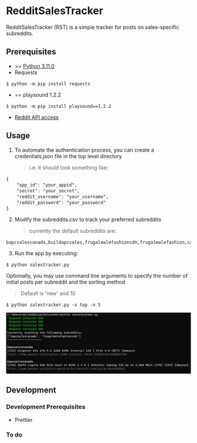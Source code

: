 # RedditSalesTracker

RedditSalesTracker (RST) is a simple tracker for posts on sales-specific subreddits.

## Prerequisites

- \>= [Python 3.11.0](https://www.python.org/downloads/)
- Requests

```
$ python -m pip install requests
```

- == playsound 1.2.2

```
$ python -m pip install playsound==1.2.2
```

- [Reddit API access](https://github.com/reddit-archive/reddit/wiki/OAuth2)

## Usage

1. To automate the authentication process, you can create a credentials.json file in the top level directory
   > i.e. it should look something like:

```
{
    "app_id": "your_appid",
    "secret": "your_secret",
    "reddit_username": "your_username",
    "reddit_password": "your_password"
}
```

2. Modify the subreddits.csv to track your preferred subreddits
   > currently the default subreddits are:

```
bapcsalescanada,buildapcsales,frugalmalefashioncdn,frugalmalefashion,canadianhardwareswap
```

3. Run the app by executing:

```
$ python salestracker.py
```

Optionally, you may use command line arguments to specify the number of initial posts per subreddit and the sorting method

> Default is 'new' and 10

```
$ python salestracker.py -s top -n 5
```

![Example output](docs/img/example1.PNG)

## Development

### Development Prerequisites

- Prettier

### To do
